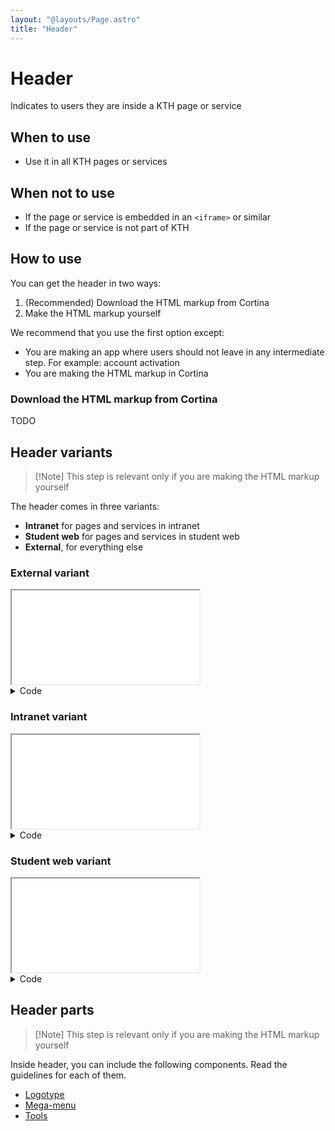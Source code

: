 ```yaml
---
layout: "@layouts/Page.astro"
title: "Header"
---
```


# Header

<p class="lead">Indicates to users they are inside a KTH page or service</p>

## When to use

- Use it in all KTH pages or services

## When not to use

- If the page or service is embedded in an `<iframe>` or similar
- If the page or service is not part of KTH

## How to use

You can get the header in two ways:

1. (Recommended) Download the HTML markup from Cortina
2. Make the HTML markup yourself

We recommend that you use the first option except:

- You are making an app where users should not leave in any intermediate step. For example: account activation
- You are making the HTML markup in Cortina

### Download the HTML markup from Cortina

TODO

## Header variants

> [!Note] This step is relevant only if you are making the HTML markup yourself

The header comes in three variants:

- **Intranet** for pages and services in intranet
- **Student web** for pages and services in student web
- **External**, for everything else

### External variant

<iframe src="/style/en/examples/header/external" title="Example header for external web"></iframe>

<details class="kth-details">
<summary>Code</summary>
<div class="kth-details__content">

```html
<header class="kth-header external"></header>
```

```scss
@use "@kth/style/scss/components/header.scss";
```

</div>
</details>

### Intranet variant

<iframe src="/style/en/examples/header/intranet" title="Example header for intranet"></iframe>

<details class="kth-details">
<summary>Code</summary>
<div class="kth-details__content">

```html
<header class="kth-header intranet"></header>
```

```scss
@use "@kth/style/scss/components/header.scss";
```

</div>
</details>

### Student web variant

<iframe src="/style/en/examples/header/student-web" title="Example header for student web"></iframe>

<details class="kth-details">
<summary>Code</summary>
<div class="kth-details__content">

```html
<header class="kth-header student-web"></header>
```

```scss
@use "@kth/style/scss/components/header.scss";
```

</div>
</details>

## Header parts

> [!Note] This step is relevant only if you are making the HTML markup yourself

Inside header, you can include the following components. Read the guidelines for each of them.

- [Logotype](./header__logotype)
- [Mega-menu](./header__mega-menu)
- [Tools](./header__tools)
